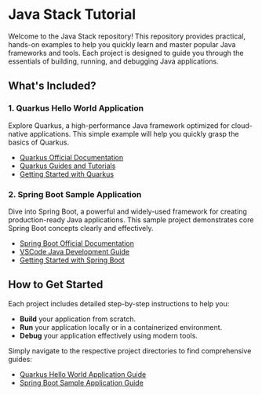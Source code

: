 # Java Stack Tutorial

Welcome to the Java Stack repository! This repository provides practical, hands-on examples to help you quickly learn and master popular Java frameworks and tools. Each project is designed to guide you through the essentials of building, running, and debugging Java applications.

## What's Included?

### 1. Quarkus Hello World Application
Explore Quarkus, a high-performance Java framework optimized for cloud-native applications. This simple example will help you quickly grasp the basics of Quarkus.

- [Quarkus Official Documentation](https://quarkus.io/documentation/)
- [Quarkus Guides and Tutorials](https://quarkus.io/guides/)
- [Getting Started with Quarkus](quarkus/index.md)

### 2. Spring Boot Sample Application
Dive into Spring Boot, a powerful and widely-used framework for creating production-ready Java applications. This sample project demonstrates core Spring Boot concepts clearly and effectively.

- [Spring Boot Official Documentation](https://spring.io/projects/spring-boot)
- [VSCode Java Development Guide](https://code.visualstudio.com/docs/java/java-tutorial)
- [Getting Started with Spring Boot](springboot/index.md)

## How to Get Started

Each project includes detailed step-by-step instructions to help you:

- **Build** your application from scratch.
- **Run** your application locally or in a containerized environment.
- **Debug** your application effectively using modern tools.

Simply navigate to the respective project directories to find comprehensive guides:

- [Quarkus Hello World Application Guide](quarkus/index.md)
- [Spring Boot Sample Application Guide](springboot/index.md)
